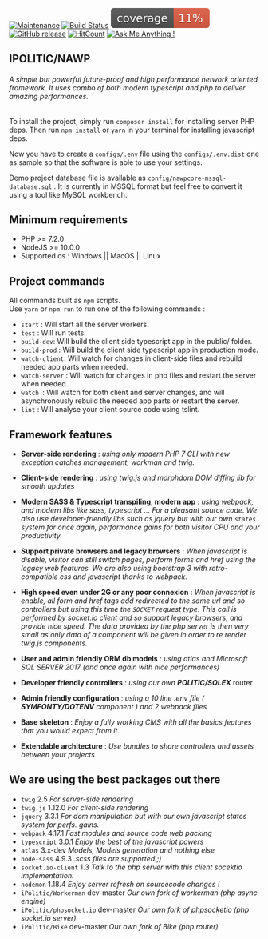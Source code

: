 
[![Maintenance](https://img.shields.io/badge/Maintained%3F-yes-green.svg)](https://github.com/MarcFaussurier/NAWP/graphs/commit-activity)
[![Build Status](https://travis-ci.com/MarcFaussurier/NAWP.svg?branch=master)](https://travis-ci.com/MarcFaussurier/NAWP)
[![Code Coverage](./tests/clover.svg)](https://github.com/MarcFaussurier/NAWP)
[![GitHub release](https://img.shields.io/github/tag/MarcFaussurier/NAWP.svg)](https://GitHub.com/MarcFaussurier/NAWP/releases/)
[![HitCount](http://hits.dwyl.io/MarcFaussurier/badges.svg)](http://hits.dwyl.io/MarcFaussurier/badges)
[![Ask Me Anything !](https://img.shields.io/badge/Ask%20me-anything-1abc9c.svg)](https://GitHub.com/MarcFaussurier)

## **IPOLITIC/NAWP** 
###### A simple but powerful future-proof and high performance network oriented framework. It uses combo of both modern typescript and php to deliver amazing performances. 

To install the project, simply run `composer install` for installing server PHP deps. Then run `npm install` or `yarn` in your terminal for installing javascript deps.

Now you have to create a `configs/.env` file using the `configs/.env.dist` one as sample so that the software is able to use your settings.

Demo project database file is available as `config/nawpcore-mssql-database.sql` . It is currently in MSSQL format but feel free to convert it using a tool like MySQL workbench.

## Minimum requirements 
- PHP >= 7.2.0 
- NodeJS  >= 10.0.0 
- Supported os : Windows || MacOS || Linux 

## Project commands 

All commands built as `npm` scripts.  
Use `yarn` or `npm run` to run one of the following commands :

- `start` : Will start all the server workers.
- `test` : Will run tests.
- `build-dev`: Will build the client side typescript app in the public/ folder.
- `build-prod` : Will build the client side typescript app in production mode.
- `watch-client`: Will watch for changes in client-side files and rebuild needed app parts when needed.
- `watch-server` : Will watch for changes in php files and restart the server when needed.
- `watch `: Will watch for both client and server changes, and will asynchronously rebuild the needed app parts or restart the server.
- `lint` : Will analyse your client source code using tslint.

## Framework features

 - **Server-side rendering** :  _using only modern PHP 7 CLI with new exception catches management, workman and twig._ 
 
 - **Client-side rendering** :  _using twig.js and morphdom DOM diffing lib for smooth updates_ 
 
 - **Modern SASS & Typescript transpiling, modern app** :  _using webpack, and modern libs like sass, typescript ... For a pleasant source code. 
 We also use developer-friendly libs such as jquery but with our own `states` system for once again, performance gains for both visitor CPU and your productivity_ 
 
 - **Support private browsers and legacy browsers** : _When javascript _is disable_, visitor can still switch pages, perform forms and href using the legacy web features. 
   We are also using bootstrap 3 with retro-compatible css and javascript thanks to webpack._
 
 - **High speed even under 2G or any poor connexion** : _When javascript _is enable_, all form and href tags add redirected to the same url and so controllers but using this time the `SOCKET` request type. This call is performed by socket.io client and so support legacy browsers, and provide nice speed.
 The data provided by the php server is then very small as only data of a component will be given in order to re render twig.js components._ 
 
 - **User and admin friendly ORM db models** : _using atlas and Microsoft SQL SERVER 2017 (and once again with nice performances)_
 
 - **Developer friendly controllers** :  _using our own **POLITIC/SOLEX**_ router
 
 - **Admin friendly configuration** :  _using a 10 line .env file ( **SYMFONTY/DOTENV** component ) and 2 webpack files_
 
 - **Base skeleton** : _Enjoy a fully working CMS with all the basics features that you would expect from it._
 
 - **Extendable architecture** : _Use bundles to share controllers and assets between your projects_

## We are using the best packages out there
- `twig` 2.5 _For server-side rendering_
- `twig.js` 1.12.0 _For client-side rendering_
- `jquery` 3.3.1 _For dom manipulation but with our own javascript states system for perfs. gains._
- `webpack` 4.17.1 _Fast modules and source code web packing_ 
- `typescript` 3.0.1 _Enjoy the best of the javascript powers_
- `atlas` 3.x-dev _Models, Models generation and nothing else_
- `node-sass` 4.9.3 _.scss files are supported ;)_
- `socket.io-client` 1.3 _Talk to the php server with this client socektio implementation._ 
- `nodemon` 1.18.4 _Enjoy server refresh on sourcecode changes !_ 
- `iPolitic/Workerman` dev-master _Our own fork of workerman (php async engine)_
- `iPolitic/phpsocket.io` dev-master _Our own fork of phpsocketio (php socket.io server)_ 
- `iPolitic/Bike` dev-master _Our own fork of Bike (php router)_
